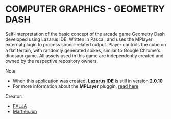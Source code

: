 # COMPUTER GRAPHICS - GEOMETRY DASH #

Self-interpretation of the basic concept of the arcade game Geometry Dash developed using Lazarus IDE. 
Written in Pascal, and uses the MPlayer external plugin to process sound-related output. Player controls the cube on a flat terrain, 
with randomly generated spikes, similar to Google Chrome's dinosaur game. All assets used in this game are independently created and 
owned by the respective repository owners.

Note:
- When this application was created, **[Lazarus IDE](https://www.lazarus-ide.org/)** is still in version **2.0.10**
- For more information about the **MPLayer** pluggin, [read here](https://wiki.lazarus.freepascal.org/TMPlayerControl)

Creator:
- [FXLJA](https://github.com/FXLJA)
- [MartienJun](https://github.com/MartienJun)
